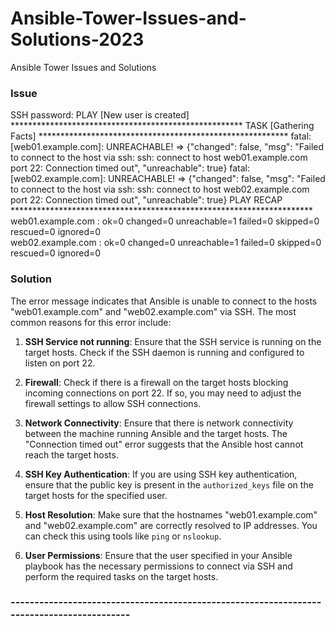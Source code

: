 # Ansible-Tower-Issues-and-Solutions-2023
Ansible Tower Issues and Solutions
### Issue
SSH password: 
PLAY [New user is created] *****************************************************
TASK [Gathering Facts] *********************************************************
fatal: [web01.example.com]: UNREACHABLE! => {"changed": false, "msg": "Failed to connect to the host via ssh: ssh: connect to host web01.example.com port 22: Connection timed out", "unreachable": true}
fatal: [web02.example.com]: UNREACHABLE! => {"changed": false, "msg": "Failed to connect to the host via ssh: ssh: connect to host web02.example.com port 22: Connection timed out", "unreachable": true}
PLAY RECAP *********************************************************************
web01.example.com          : ok=0    changed=0    unreachable=1    failed=0    skipped=0    rescued=0    ignored=0   
web02.example.com          : ok=0    changed=0    unreachable=1    failed=0    skipped=0    rescued=0    ignored=0

### Solution

The error message indicates that Ansible is unable to connect to the hosts "web01.example.com" and "web02.example.com" via SSH. The most common reasons for this error include:

1. **SSH Service not running**: Ensure that the SSH service is running on the target hosts. Check if the SSH daemon is running and configured to listen on port 22.

2. **Firewall**: Check if there is a firewall on the target hosts blocking incoming connections on port 22. If so, you may need to adjust the firewall settings to allow SSH connections.

3. **Network Connectivity**: Ensure that there is network connectivity between the machine running Ansible and the target hosts. The "Connection timed out" error suggests that the Ansible host cannot reach the target hosts.

4. **SSH Key Authentication**: If you are using SSH key authentication, ensure that the public key is present in the `authorized_keys` file on the target hosts for the specified user.

5. **Host Resolution**: Make sure that the hostnames "web01.example.com" and "web02.example.com" are correctly resolved to IP addresses. You can check this using tools like `ping` or `nslookup`.

6. **User Permissions**: Ensure that the user specified in your Ansible playbook has the necessary permissions to connect via SSH and perform the required tasks on the target hosts.

### ------------------------------------------------------------------------------------------

